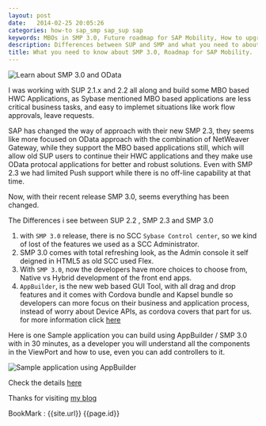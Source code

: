 ```yaml
---
layout: post
date:   2014-02-25 20:05:26
categories: how-to sap_smp sap_sup sap
keywords: MBOs in SMP 3.0, Future roadmap for SAP Mobility, How to upgrade SUP to SMP
description: Differences between SUP and SMP and what you need to about the new SMP Platform 3.0
title: What you need to know about SMP 3.0, Roadmap for SAP Mobility.
---
```

 

![Learn about SMP 3.0 and OData](http://wiki.scn.sap.com/wiki/download/attachments/332333549/SMP_TITLE.png?version=1&modificationDate=1367253119000&api=v2)

I was working with SUP 2.1.x and 2.2 all along and build some MBO based HWC Applications, as Sybase mentioned MBO based applications are less critical business tasks, and easy to implemet situations like work flow approvals, leave requests.

SAP has changed the way of approach with their new SMP 2.3, they seems like more focused on OData approach with the combination of NetWeaver Gateway, while they support the MBO based applications still, which will allow old SUP users to continue their HWC applications and they make use OData protocal applications for better and robust solutions. Even with SMP 2.3 we had limited Push support while there is no off-line capability at that time.

Now, with their recent release SMP 3.0, seems everything has been changed. 

The Differences i see between SUP 2.2 , SMP 2.3 and SMP 3.0

1. with `SMP 3.0` release, there is no SCC `Sybase Control center`, so we kind of lost of the features we used as a SCC Administrator.
2. SMP 3.0 comes with total refreshing look, as the Admin console it self deigned in HTML5 as old SCC used Flex.
3. With `SMP 3.0`, now the developers have more choices to choose from, Native vs Hybrid development of the front end apps.
4. `AppBuilder`, is the new web based GUI Tool, with all drag and drop features and it comes with Cordova bundle and Kapsel bundle so developers can more focus on their business and application process, instead of worry about Device APIs, as cordova covers that part for us. for more information click [here][sapacademy]

Here is one Sample application you can build using AppBuilder / SMP 3.0 with in 30 minutes, as a developer you will understand all the components in the ViewPort and how to use, even you can add controllers to it. 

![Sample application using AppBuilder](http://scn.sap.com/servlet/JiveServlet/downloadImage/327361/image046.png)

Check the details [here][scnlink]


Thanks for visiting [my blog][kpavan]

BookMark : {{site.url}} {{page.id}}

[scnlink]: http://scn.sap.com/docs/DOC-49170
[sapacademy]: http://www.sapmobileacademy.com/
[kpavan]: http://kpavan.com/blog
